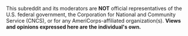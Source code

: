 This subreddit and its moderators are **NOT** official representatives of the U.S. federal government, the Corporation for National and Community Service (CNCS), or for any AmeriCorps-affiliated organization(s). **Views and opinions expressed here are the individual's own.**
